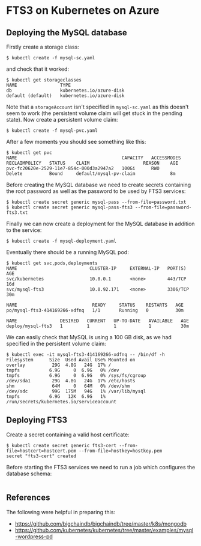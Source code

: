 # FTS3 on Kubernetes on Azure
## Deploying the MySQL database
Firstly create a storage class:
```
$ kubectl create -f mysql-sc.yaml
```
and check that it worked:
```
$ kubectl get storageclasses
NAME                TYPE
db                  kubernetes.io/azure-disk
default (default)   kubernetes.io/azure-disk
```
Note that a `storageAccount` isn't specified in `mysql-sc.yaml` as this doesn't seem to work (the persistent volume claim will get stuck in the pending state). Now create a persistent volume claim:
```
$ kubectl create -f mysql-pvc.yaml
```
After a few moments you should see something like this:
```
$ kubectl get pvc
NAME                                       CAPACITY   ACCESSMODES   RECLAIMPOLICY   STATUS    CLAIM                    REASON    AGE
pvc-fc20620e-2529-11e7-854c-000d3a2947a2   100Gi      RWO           Delete          Bound     default/mysql-pv-claim             8m
```
Before creating the MySQL database we need to create secrets containing the root password as well as the password to be used by FTS3 services:
```
$ kubectl create secret generic mysql-pass --from-file=password.txt
$ kubectl create secret generic mysql-pass-fts3 --from-file=password-fts3.txt
```
Finally we can now create a deployment for the MySQL database in addition to the service:
```
$ kubectl create -f mysql-deployment.yaml
```
Eventually there should be a running MySQL pod:
```
$ kubectl get svc,pods,deployments
NAME                           CLUSTER-IP     EXTERNAL-IP   PORT(S)    AGE
svc/kubernetes                 10.0.0.1       <none>        443/TCP    16d
svc/mysql-fts3                 10.0.92.171    <none>        3306/TCP   30m

NAME                            READY     STATUS    RESTARTS   AGE
po/mysql-fts3-414169266-xdfnq   1/1       Running   0          30m

NAME                DESIRED   CURRENT   UP-TO-DATE   AVAILABLE   AGE
deploy/mysql-fts3   1         1         1            1           30m
```
We can easily check that MySQL is using a 100 GB disk, as we had specified in the persistent volume claim:
```
$ kubectl exec -it mysql-fts3-414169266-xdfnq -- /bin/df -h
Filesystem      Size  Used Avail Use% Mounted on
overlay          29G  4.8G   24G  17% /
tmpfs           6.9G     0  6.9G   0% /dev
tmpfs           6.9G     0  6.9G   0% /sys/fs/cgroup
/dev/sda1        29G  4.8G   24G  17% /etc/hosts
shm              64M     0   64M   0% /dev/shm
/dev/sdc         99G  175M   94G   1% /var/lib/mysql
tmpfs           6.9G   12K  6.9G   1% /run/secrets/kubernetes.io/serviceaccount
```

## Deploying FTS3
Create a secret containing a valid host certificate:
```
$ kubectl create secret generic fts3-cert --from-file=hostcert=hostcert.pem --from-file=hostkey=hostkey.pem
secret "fts3-cert" created
```
Before starting the FTS3 services we need to run a job which configures the database schema:
```
```

## References
The following were helpful in preparing this:
* https://github.com/bigchaindb/bigchaindb/tree/master/k8s/mongodb
* https://github.com/kubernetes/kubernetes/tree/master/examples/mysql-wordpress-pd
